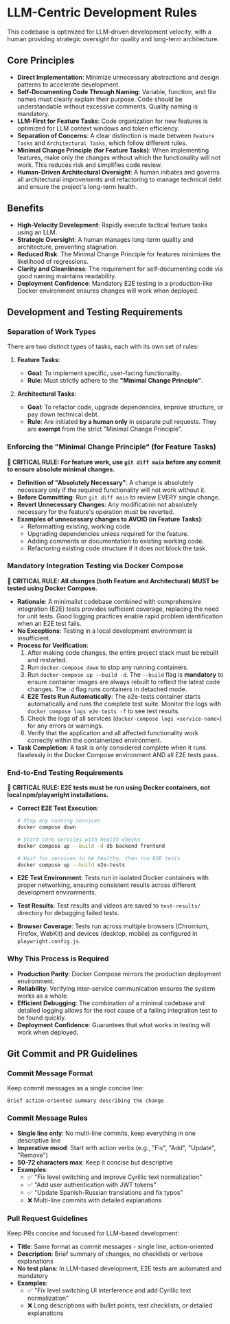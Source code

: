 # **LLM-Centric Development Rules**

This codebase is optimized for LLM-driven development velocity, with a human providing strategic oversight for quality and long-term architecture.

## **Core Principles**

- **Direct Implementation**: Minimize unnecessary abstractions and design patterns to accelerate development.
- **Self-Documenting Code Through Naming**: Variable, function, and file names must clearly explain their purpose. Code should be understandable without excessive comments. Quality naming is mandatory.
- **LLM-First for Feature Tasks**: Code organization for new features is optimized for LLM context windows and token efficiency.
- **Separation of Concerns**: A clear distinction is made between `Feature Tasks` and `Architectural Tasks`, which follow different rules.
- **Minimal Change Principle (for Feature Tasks)**: When implementing features, make only the changes without which the functionality will not work. This reduces risk and simplifies code review.
- **Human-Driven Architectural Oversight**: A human initiates and governs all architectural improvements and refactoring to manage technical debt and ensure the project's long-term health.

## **Benefits**

- **High-Velocity Development**: Rapidly execute tactical feature tasks using an LLM.
- **Strategic Oversight**: A human manages long-term quality and architecture, preventing stagnation.
- **Reduced Risk**: The Minimal Change Principle for features minimizes the likelihood of regressions.
- **Clarity and Cleanliness**: The requirement for self-documenting code via good naming maintains readability.
- **Deployment Confidence**: Mandatory E2E testing in a production-like Docker environment ensures changes will work when deployed.

## **Development and Testing Requirements**

### **Separation of Work Types**

There are two distinct types of tasks, each with its own set of rules:

1. **Feature Tasks**:
   - **Goal**: To implement specific, user-facing functionality.
   - **Rule**: Must strictly adhere to the **"Minimal Change Principle"**.

2. **Architectural Tasks**:
   - **Goal**: To refactor code, upgrade dependencies, improve structure, or pay down technical debt.
   - **Rule**: Are initiated **by a human only** in separate pull requests. They are **exempt** from the strict "Minimal Change Principle".

### **Enforcing the "Minimal Change Principle" (for Feature Tasks)**

**🚨 CRITICAL RULE: For feature work, use `git diff main` before any commit to ensure absolute minimal changes.**

- **Definition of "Absolutely Necessary"**: A change is absolutely necessary only if the required functionality will not work without it.
- **Before Committing**: Run `git diff main` to review EVERY single change.
- **Revert Unnecessary Changes**: Any modification not absolutely necessary for the feature's operation must be reverted.
- **Examples of unnecessary changes to AVOID (in Feature Tasks)**:
  - Reformatting existing, working code.
  - Upgrading dependencies unless required for the feature.
  - Adding comments or documentation to existing working code.
  - Refactoring existing code structure if it does not block the task.

### **Mandatory Integration Testing via Docker Compose**

**🚨 CRITICAL RULE: All changes (both Feature and Architectural) MUST be tested using Docker Compose.**

- **Rationale**: A minimalist codebase combined with comprehensive integration (E2E) tests provides sufficient coverage, replacing the need for unit tests. Good logging practices enable rapid problem identification when an E2E test fails.
- **No Exceptions**: Testing in a local development environment is insufficient.
- **Process for Verification**:
  1. After making code changes, the entire project stack must be rebuilt and restarted.
  2. Run `docker-compose down` to stop any running containers.
  3. Run `docker-compose up --build -d`. The `--build` flag is **mandatory** to ensure container images are always rebuilt to reflect the latest code changes. The `-d` flag runs containers in detached mode.
  4. **E2E Tests Run Automatically**: The e2e-tests container starts automatically and runs the complete test suite. Monitor the logs with `docker compose logs e2e-tests -f` to see test results.
  5. Check the logs of all services (`docker-compose logs <service-name>`) for any errors or warnings.
  6. Verify that the application and all affected functionality work correctly within the containerized environment.
- **Task Completion**: A task is only considered complete when it runs flawlessly in the Docker Compose environment AND all E2E tests pass.

### **End-to-End Testing Requirements**

**🚨 CRITICAL RULE: E2E tests must be run using Docker containers, not local npm/playwright installations.**

- **Correct E2E Test Execution**:

  ```bash
  # Stop any running services
  docker compose down

  # Start core services with health checks
  docker compose up --build -d db backend frontend

  # Wait for services to be healthy, then run E2E tests
  docker compose up --build e2e-tests
  ```

- **E2E Test Environment**: Tests run in isolated Docker containers with proper networking, ensuring consistent results across different development environments.
- **Test Results**: Test results and videos are saved to `test-results/` directory for debugging failed tests.
- **Browser Coverage**: Tests run across multiple browsers (Chromium, Firefox, WebKit) and devices (desktop, mobile) as configured in `playwright.config.js`.

### **Why This Process is Required**

- **Production Parity**: Docker Compose mirrors the production deployment environment.
- **Reliability**: Verifying inter-service communication ensures the system works as a whole.
- **Efficient Debugging**: The combination of a minimal codebase and detailed logging allows for the root cause of a failing integration test to be found quickly.
- **Deployment Confidence**: Guarantees that what works in testing will work when deployed.

## **Git Commit and PR Guidelines**

### **Commit Message Format**

Keep commit messages as a single concise line:

```
Brief action-oriented summary describing the change
```

### **Commit Message Rules**

- **Single line only**: No multi-line commits, keep everything in one descriptive line
- **Imperative mood**: Start with action verbs (e.g., "Fix", "Add", "Update", "Remove")
- **50-72 characters max**: Keep it concise but descriptive
- **Examples**:
  - ✅ "Fix level switching and improve Cyrillic text normalization"
  - ✅ "Add user authentication with JWT tokens"
  - ✅ "Update Spanish-Russian translations and fix typos"
  - ❌ Multi-line commits with detailed explanations

### **Pull Request Guidelines**

Keep PRs concise and focused for LLM-based development:

- **Title**: Same format as commit messages - single line, action-oriented
- **Description**: Brief summary of changes, no checklists or verbose explanations
- **No test plans**: In LLM-based development, E2E tests are automated and mandatory
- **Examples**:
  - ✅ "Fix level switching UI interference and add Cyrillic text normalization"
  - ❌ Long descriptions with bullet points, test checklists, or detailed explanations
